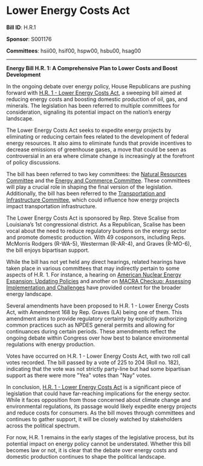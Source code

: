 # Lower Energy Costs Act

**Bill ID**: H.R.1

**Sponsor**: S001176

**Committees**: hsii00, hsif00, hspw00, hsbu00, hsag00

---

**Energy Bill H.R. 1: A Comprehensive Plan to Lower Costs and Boost Development**

In the ongoing debate over energy policy, House Republicans are pushing forward with [H.R. 1 - Lower Energy Costs Act](https://www.congress.gov/bill/118th-congress/house-bill/1), a sweeping bill aimed at reducing energy costs and boosting domestic production of oil, gas, and minerals. The legislation has been referred to multiple committees for consideration, signaling its potential impact on the nation’s energy landscape.

The Lower Energy Costs Act seeks to expedite energy projects by eliminating or reducing certain fees related to the development of federal energy resources. It also aims to eliminate funds that provide incentives to decrease emissions of greenhouse gases, a move that could be seen as controversial in an era where climate change is increasingly at the forefront of policy discussions.

The bill has been referred to two key committees: the [Natural Resources Committee](https://www.congress.gov/committee/natural-resources) and the [Energy and Commerce Committee](https://www.congress.gov/committee/energy-and-commerce). These committees will play a crucial role in shaping the final version of the legislation. Additionally, the bill has been referred to the [Transportation and Infrastructure Committee](https://www.congress.gov/committee/transportation-and-infrastructure), which could influence how energy projects impact transportation infrastructure.

The Lower Energy Costs Act is sponsored by Rep. Steve Scalise from Louisiana’s 1st congressional district. As a Republican, Scalise has been vocal about the need to reduce regulatory burdens on the energy sector and promote domestic production. With 49 cosponsors, including Reps. McMorris Rodgers (R-WA-5), Westerman (R-AR-4), and Graves (R-MO-6), the bill enjoys bipartisan support.

While the bill has not yet held any direct hearings, related hearings have taken place in various committees that may indirectly pertain to some aspects of H.R. 1. For instance, a hearing on [American Nuclear Energy Expansion: Updating Policies](https://www.congress.gov) and another on [MACRA Checkup: Assessing Implementation and Challenges](https://www.congress.gov) have provided context for the broader energy landscape.

Several amendments have been proposed to H.R. 1 - Lower Energy Costs Act, with Amendment 168 by Rep. Graves (LA) being one of them. This amendment aims to provide regulatory certainty by explicitly authorizing common practices such as NPDES general permits and allowing for continuances during certain periods. These amendments reflect the ongoing debate within Congress over how best to balance environmental regulations with energy production.

Votes have occurred on H.R. 1 - Lower Energy Costs Act, with two roll call votes recorded. The bill passed by a vote of 225 to 204 (Roll no. 182), indicating that the vote was not strictly party-line but had some bipartisan support as there were more "Yea" votes than "Nay" votes.

In conclusion, [H.R. 1 - Lower Energy Costs Act](https://www.congress.gov/bill/118th-congress/house-bill/1) is a significant piece of legislation that could have far-reaching implications for the energy sector. While it faces opposition from those concerned about climate change and environmental regulations, its passage would likely expedite energy projects and reduce costs for consumers. As the bill moves through committees and continues to gather support, it will be closely watched by stakeholders across the political spectrum.

For now, H.R. 1 remains in the early stages of the legislative process, but its potential impact on energy policy cannot be understated. Whether this bill becomes law or not, it is clear that the debate over energy costs and domestic production continues to shape the political landscape.